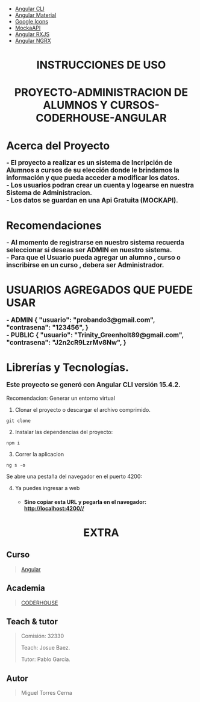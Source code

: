 
- [Angular CLI](https://angular.io/cli)
- [Angular Material](https://material.angular.io/)
- [Google Icons](https://fonts.google.com/icons)
- [MockaAPI](https://mockapi.io/projects)
- [Angular RXJS](https://rxjs.dev/)
- [Angular NGRX](https://ngrx.io/)

## <h1 style="text-align:center; text-transform:uppercase; font-weight:bold;">Instrucciones de uso</h1>

# <h1 style="text-align:center;font-weight:bold;">PROYECTO-ADMINISTRACION DE ALUMNOS Y CURSOS-CODERHOUSE-ANGULAR</h1>

### <h1 style="font-weight:bold;">Acerca del Proyecto</h1>

<p style="font-size:17px; font-weight:bold">
- El proyecto a realizar es un sistema de Incripción de Alumnos a cursos de su elección donde le brindamos la información y que pueda acceder a modificar los datos.<br/>
- Los usuarios podran crear un cuenta y logearse en nuestra Sistema de Administracion.<br/>
- Los datos se guardan en una Api Gratuita (MOCKAPI).<br/>

<h1 style="font-weight:bold;">Recomendaciones</h1>
<p style="font-size:17px; font-weight:bold">
- Al momento de registrarse en nuestro sistema recuerda seleccionar si deseas ser ADMIN en nuestro sistema.<br/>
- Para que el Usuario pueda agregar un alumno , curso o inscribirse en un curso , debera ser Administrador.<br/>
<h1 style="font-weight:bold;">USUARIOS AGREGADOS QUE PUEDE USAR</h1>
<p style="font-size:17px; font-weight:bold">
- ADMIN {
    "usuario": "probando3@gmail.com",
    "contrasena": "123456",
} <br>
- PUBLIC {
    "usuario": "Trinity_Greenholt89@gmail.com",
    "contrasena": "J2n2cR9LzrMv8Nw",
}

<h1 style="font-weight:bold;">Librerías y Tecnologías.</h1>
<p style="font-size:17px; font-weight:bold">
Este proyecto se generó con Angular CLI versión 15.4.2.<br>


Recomendacion: Generar un entorno virtual

1.  Clonar el proyecto o descargar el archivo comprimido.
```
git clone 
```
2.  Instalar las dependencias del proyecto:

```
npm i
```

3. Correr la aplicacion
```
ng s -o
```

Se abre una pestaña del navegador en el puerto 4200:

4. Ya puedes ingresar a web
    - #### Sino copiar esta URL y pegarla en el navegador: [http://localhost:4200//](http://localhost:4200//)

## <h1 style="text-align:center; text-transform:uppercase; font-weight:bold;">Extra</h1>

## Curso
> [Angular](https://www.coderhouse.cl/online/angular)
 
## Academia
> [CODERHOUSE](https://www.coderhouse.cl/)

## Teach & tutor
> <p>Comisión: 32330</p>
> <p>Teach: Josue Baez.</p>
> <p>Tutor: Pablo García.</p>
## Autor
> <p>Miguel Torres Cerna </p>
